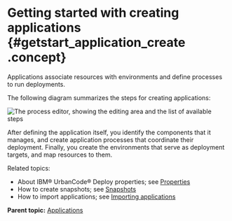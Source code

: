 # Getting started with creating applications {#getstart_application_create .concept}

Applications associate resources with environments and define processes to run deployments.

The following diagram summarizes the steps for creating applications:

![The process editor, showing the
      editing area and the list of available steps](../images/level2-application.gif)

After defining the application itself, you identify the components that it manages, and create application processes that coordinate their deployment. Finally, you create the environments that serve as deployment targets, and map resources to them.

Related topics:

-   About IBM® UrbanCode® Deploy properties; see [Properties](ud_properties_overview.md)
-   How to create snapshots; see [Snapshots](app_snapshot.md)
-   How to import applications; see [Importing applications](app_import.md)

**Parent topic:** [Applications](../topics/applications_ch.md)

